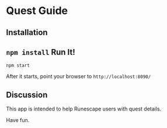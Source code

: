 Quest Guide
===========

Installation
------------
``
npm install
``
Run It!
-------
``
npm start
``

After it starts, point your browser to `http://localhost:8090/`

Discussion
----------
This app is intended to help Runescape users with quest details.

Have fun.

